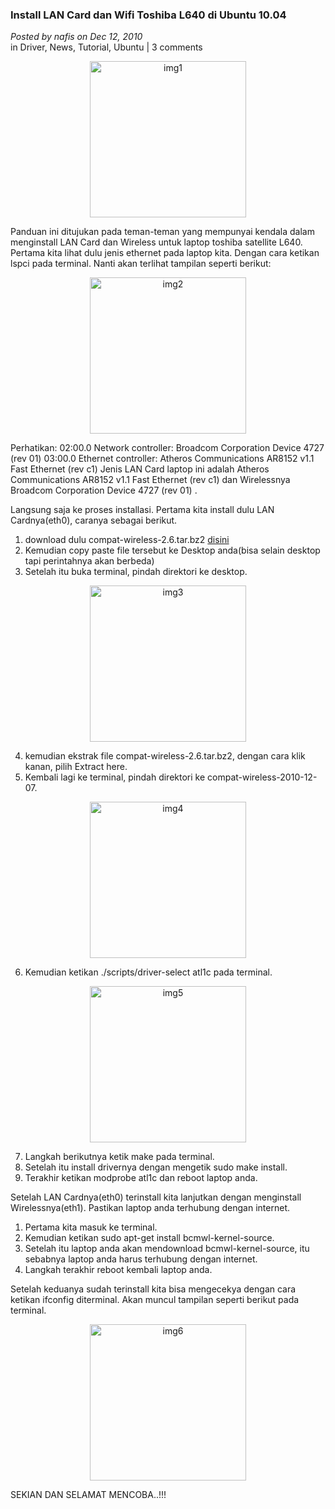 ### **Install LAN Card dan Wifi Toshiba L640 di Ubuntu 10.04**
_Posted by nafis on Dec 12, 2010_
<br>
in Driver, News, Tutorial, Ubuntu | 3 comments	

<p align="center">
	<img src="./posts/2010-12-12-install-lan-card-dan-wifi-toshiba-l640-di-ubuntu-10-04/Toshiba_Satellite_L640-1040U_2091.jpg" height="250px" alt="img1">
</p> 
Panduan ini ditujukan pada teman-teman yang mempunyai kendala dalam menginstall LAN Card dan Wireless untuk laptop toshiba satellite L640. Pertama kita lihat dulu jenis ethernet pada laptop kita. Dengan cara ketikan lspci pada terminal. Nanti akan terlihat tampilan seperti berikut:
<p align="center">
	<img src="./posts/2010-12-12-install-lan-card-dan-wifi-toshiba-l640-di-ubuntu-10-04/lspci.png" height="250px" alt="img2">
</p> 

Perhatikan:
02:00.0 Network controller: Broadcom Corporation Device 4727 (rev 01)
03:00.0 Ethernet controller: Atheros Communications AR8152 v1.1 Fast Ethernet (rev c1)
Jenis LAN Card laptop ini adalah Atheros Communications AR8152 v1.1 Fast Ethernet (rev c1) dan Wirelessnya Broadcom Corporation Device 4727 (rev 01) .

Langsung saja ke proses installasi.
Pertama kita install dulu LAN Cardnya(eth0), caranya sebagai berikut.

1. download dulu compat-wireless-2.6.tar.bz2 [disini](http://linuxwireless.org/download/compat-wireless-2.6/)
2. Kemudian copy paste file tersebut ke Desktop anda(bisa selain desktop tapi perintahnya akan berbeda)
3. Setelah itu buka terminal, pindah direktori ke desktop.
<p align="center">
	<img src="./posts/2010-12-12-install-lan-card-dan-wifi-toshiba-l640-di-ubuntu-10-04/cd.png" height="250px" alt="img3">
</p> 

4. kemudian ekstrak file compat-wireless-2.6.tar.bz2, dengan cara klik kanan, pilih Extract here.
5. Kembali lagi ke terminal, pindah direktori ke compat-wireless-2010-12-07.
<p align="center">
	<img src="./posts/2010-12-12-install-lan-card-dan-wifi-toshiba-l640-di-ubuntu-10-04/cd+compat.png" height="250px" alt="img4">
</p> 

6. Kemudian ketikan ./scripts/driver-select atl1c pada terminal.
<p align="center">
	<img src="./posts/2010-12-12-install-lan-card-dan-wifi-toshiba-l640-di-ubuntu-10-04/script.png" height="250px" alt="img5">
</p> 

7. Langkah berikutnya ketik make pada terminal.
8. Setelah itu install drivernya dengan mengetik sudo make install.
9. Terakhir ketikan modprobe atl1c dan reboot laptop anda.

Setelah LAN Cardnya(eth0) terinstall kita lanjutkan dengan menginstall Wirelessnya(eth1). Pastikan laptop anda terhubung dengan internet.

1. Pertama kita masuk ke terminal.
2. Kemudian ketikan sudo apt-get install bcmwl-kernel-source.
3. Setelah itu laptop anda akan mendownload bcmwl-kernel-source, itu sebabnya laptop anda harus terhubung dengan internet.
4. Langkah terakhir reboot kembali laptop anda.

Setelah keduanya sudah terinstall kita bisa mengecekya dengan cara ketikan ifconfig diterminal. Akan muncul tampilan seperti berikut pada terminal.
<p align="center">
	<img src="./posts/2010-12-12-install-lan-card-dan-wifi-toshiba-l640-di-ubuntu-10-04/ifconfig.png" height="250px" alt="img6">
</p> 

SEKIAN DAN SELAMAT MENCOBA..!!!